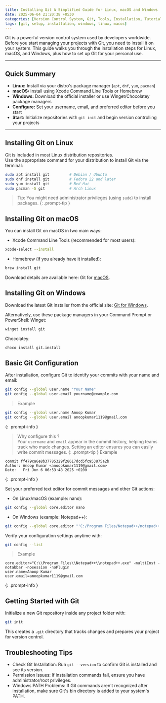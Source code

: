 ```yaml
---
title: Installing Git A Simplified Guide for Linux, macOS and Windows
date: 2025-06-04 21:20:38 +0530
categories: [Version Control System, Git, Tools, Installation, Tutorial]
tags: [git, setup, installation, windows, linux, macos]
---
```

Git is a powerful version control system used by developers worldwide. Before you start managing your projects with Git, you need to install it on your system. This guide walks you through the installation steps for Linux, macOS, and Windows, plus how to set up Git for your personal use.

---

## Quick Summary

- **Linux:** Install via your distro's package manager (`apt`, `dnf`, `yum`, `pacman`)  
- **macOS:** Install using Xcode Command Line Tools or Homebrew  
- **Windows:** Download the official installer or use Winget/Chocolatey package managers  
- **Configure:** Set your username, email, and preferred editor before you start  
- **Start:** Initialize repositories with `git init` and begin version controlling your projects

---

## Installing Git on Linux

Git is included in most Linux distribution repositories.  
Use the appropriate command for your distribution to install Git via the terminal:

```sh
sudo apt install git         # Debian / Ubuntu
sudo dnf install git         # Fedora 22 and later
sudo yum install git         # Red Hat
sudo pacman -S git           # Arch Linux
```

> Tip: You might need administrator privileges (using `sudo`) to install packages.
{: .prompt-tip }

## Installing Git on macOS

You can install Git on macOS in two main ways:
- Xcode Command Line Tools (recommended for most users):
```sh
xcode-select --install
```
- Homebrew (if you already have it installed):
```sh
brew install git
```
Download details are available here: Git for
<a href="https://git-scm.com/download/mac" target="_blank" rel="noopener noreferrer">macOS</a>.

## Installing Git on Windows
Download the latest Git installer from the official site:
<a href="https://git-scm.com/download/win" target="_blank" rel="noopener noreferrer">Git for Windows</a>.

Alternatively, use these package managers in your Command Prompt or PowerShell:
Winget:
```sh
winget install git
```
Chocolatey:
```sh
choco install git.install
```

## Basic Git Configuration
After installation, configure Git to identify your commits with your name and email:
```sh
git config --global user.name "Your Name"
git config --global user.email yourname@example.com
```
>Example
```bash
git config --global user.name Anoop Kumar
git config --global user.email anoopkumar1119@gmail.com
```
{: .prompt-info }

> Why configure this ?\
> Your `username` and `email` appear in the commit history, helping teams track who made changes. Setting an editor ensures you can easily write commit messages.
{: .prompt-tip }
>Example
```text
commit ff479ca6e8b37785329f28617dcd5fc953875a2b
Author: Anoop Kumar <anoopkumar1119@gmail.com>
Date:   Fri Jun 6 06:53:48 2025 +0200
```
{: .prompt-info } 

Set your preferred text editor for commit messages and other Git actions:
- On Linux/macOS (example: nano):
```sh
git config --global core.editor nano
```
- On Windows (example: Notepad++):
```sh
git config --global core.editor "'C:/Program Files/Notepad++/notepad++.exe' -multiInst -notabbar -nosession -noPlugin"
```
Verify your configuration settings anytime with:
```sh
git config --list
``` 

>Example
```text
core.editor="C:\\Program Files\\Notepad++\\notepad++.exe" -multiInst -notabbar -nosession -noPlugin
user.name=Anoop Kumar
user.email=anoopkumar1119@gmail.com
```
{: .prompt-info } 

## Getting Started with Git
Initialize a new Git repository inside any project folder with:
```sh
git init
```
This creates a `.git` directory that tracks changes and prepares your project for version control.

## Troubleshooting Tips
- Check Git Installation:
Run `git --version` to confirm Git is installed and see its version.
- Permission Issues:
If installation commands fail, ensure you have administrator/root privileges.
- Windows PATH Problems:
If Git commands aren't recognized after installation, make sure Git's bin directory is added to your system's PATH.